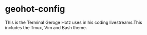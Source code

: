 # geohot-config
This is the Terminal Geroge Hotz uses in his coding livestreams.This includes the Tmux, Vim and Bash theme.
